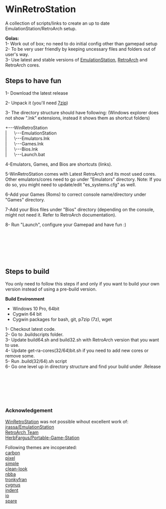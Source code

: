 # WinRetroStation
A collection of scripts/links to create an up to date EmulationStation/RetroArch setup. 

**Golas:**</br>
1- Work out of box; no need to do initial config other than gamepad setup</br>
2- To be very user friendly by keeping uncessary files and folders out of user's way.</br>
3- Use latest and stable versions of [EmulationStation](jrassa/EmulationStation), [RetroArch](https://www.retroarch.com/index.php?page=platforms) and RetroArch cores.


Steps to have fun
-----------------
1- Download the latest release

2- Unpack it (you'll need [7zip](https://www.7-zip.org/))

3- The directory structure should have following: (Windows explorer does not show ".lnk" extensions, instead it shows them as shortcut folders)

+---WinRetroStation</br>
|&nbsp;   &nbsp;   &nbsp; \\---EmulationStation</br>
|&nbsp;   &nbsp;   &nbsp; \\---Emulators.lnk</br>
|&nbsp;   &nbsp;   &nbsp; \\---Games.lnk</br>
|&nbsp;   &nbsp;   &nbsp; \\---Bios.lnk</br>
|&nbsp;   &nbsp;   &nbsp; \\---Launch.bat</br>

4-Emulators, Games, and Bios are shortcuts (links).

5-WinRetroStation comes with Latest RetroArch and its most used cores. Other emulators/cores need to go under "Emulators" directory. Note: If you do so, you might need to update/edit "es_systems.cfg" as well.

6-Add your Games (Roms) to correct console name/directory under "Games" directory.

7-Add your Bios files under "Bios" directory (depending on the console, might not need it. Refer to RetroArch documentation).

8- Run "Launch", configure your Gamepad and have fun :)


</br>
</br>
</br>
</br>
</br>

## Steps to build</br>
You only need to follow this steps if and only if you want to build your own version instead of using a pre-build version.

**Build Environment**
* Windows 10 Pro, 64bit
* Cygwin 64 bit
* Cygwin packages for bash, git, p7zip (7z), wget


1- Checkout latest code.</br>
2- Go to .buildscripts folder.</br>
3- Update build64.sh and build32.sh with RetroArch version that you want to use.</br>
4- Update get-ra-cores(32/64)bit.sh if you need to add new cores or remove some.</br>
5- Run .build(32/64).sh script</br>
6- Go one level up in directory structure and find your build under .Release</br>

</br>
</br>
</br>
</br>
</br>

### Acknowledgement

[WinRetroStation](https://github.com/YouEbr/WinRetroStation) was not possible wihout excellent work of:</br>
[jrassa/EmulationStation](https://github.com/jrassa/EmulationStation)</br>
[RetroArch Team](https://www.retroarch.com/index.php)</br>
[HerbFargus/Portable-Game-Station](https://github.com/HerbFargus/Portable-Game-Station)</br>

Following themes are incoperated:</br>
[carbon](https://github.com/RetroPie/es-theme-carbon.git)</br>
[pixel](https://github.com/RetroPie/es-theme-pixel.git)</br>
[simple](https://github.com/RetroPie/es-theme-simple.git)</br>
[clean-look](https://github.com/RetroPie/es-theme-clean-look.git)</br>
[nbba](https://github.com/RetroPie/es-theme-nbba.git)</br>
[tronkyfran](https://github.com/HerbFargus/es-theme-tronkyfran.git)</br>
[cygnus](https://github.com/TheRobotFactory/es-theme-cygnus.git)</br>
[indent](https://github.com/mattrixk/es-theme-indent.git)</br>
[io](https://github.com/mattrixk/es-theme-io.git)</br>
[spare](https://github.com/mattrixk/es-theme-spare)</br>




